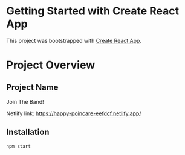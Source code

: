 # Getting Started with Create React App

This project was bootstrapped with [Create React App](https://github.com/facebook/create-react-app).
# Project Overview

## Project Name

Join The Band!

Netlify link: https://happy-poincare-eefdcf.netlify.app/

## Installation 

``` npm install
npm start